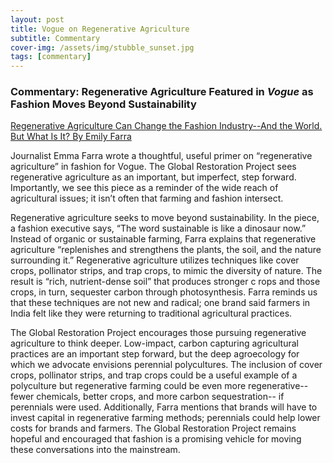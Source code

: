 ```yaml
---
layout: post
title: Vogue on Regenerative Agriculture
subtitle: Commentary
cover-img: /assets/img/stubble_sunset.jpg
tags: [commentary]
---
```


### Commentary: Regenerative Agriculture Featured in *Vogue* as Fashion Moves Beyond Sustainability

[Regenerative Agriculture Can Change the Fashion Industry--And the World.  But What Is It? By Emily Farra](https://www.vogue.com/article/regenerative-agriculture-sustainable-fashion-christy-dawn-fibershed)

Journalist Emma Farra wrote a thoughtful, useful primer on “regenerative agriculture” in fashion for Vogue.  The Global Restoration Project sees regenerative agriculture as 
an important, but imperfect, step forward.  Importantly, we see this piece as a reminder of the wide reach of agricultural issues; it isn’t often that farming and fashion 
intersect.  

Regenerative agriculture seeks to move beyond sustainability. In the piece, a fashion executive says, “The word sustainable is like a dinosaur now.”  Instead of organic or 
sustainable farming, Farra explains that regenerative agriculture “replenishes and strengthens the plants, the soil, and the nature surrounding it.”  Regenerative agriculture
utilizes techniques like cover crops, pollinator strips, and trap crops, to mimic the diversity of nature. The result is “rich, nutrient-dense soil” that produces stronger c
rops and those crops, in turn, sequester carbon through photosynthesis.  Farra reminds us that these techniques are not new and radical; one brand said farmers in India felt 
like they were returning to traditional agricultural practices.  

The Global Restoration Project encourages those pursuing regenerative agriculture to think deeper.  Low-impact, carbon capturing agricultural practices are an important 
step forward, but the deep agroecology for which we advocate envisions perennial polycultures.  The inclusion of cover crops, pollinator strips, and trap crops could be a 
useful example of a polyculture but regenerative farming could be even more regenerative-- fewer chemicals, better crops, and more carbon sequestration-- if perennials were used. 
Additionally, Farra mentions that brands will have to invest capital in regenerative farming methods; perennials could help lower costs for brands and farmers.  The Global Restoration Project remains hopeful and encouraged that fashion is a promising vehicle for moving these conversations into the mainstream. 
